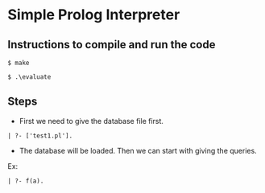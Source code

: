 # Simple Prolog Interpreter

## Instructions to compile and run the code

`$ make`

`$ .\evaluate`

## Steps
- First we need to give the database file first.

`| ?- ['test1.pl'].`

- The database will be loaded. Then we can start with giving the queries.

Ex:

`| ?- f(a).`
